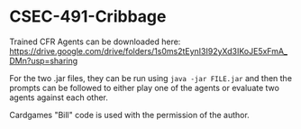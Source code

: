 # CSEC-491-Cribbage

Trained CFR Agents can be downloaded here: https://drive.google.com/drive/folders/1s0ms2tEynI3I92yXd3IKoJE5xFmA_DMn?usp=sharing

For the two .jar files, they can be run using `java -jar FILE.jar` and then the prompts can be followed to either play one of the agents or evaluate two agents against each other.

Cardgames "Bill" code is used with the permission of the author.

